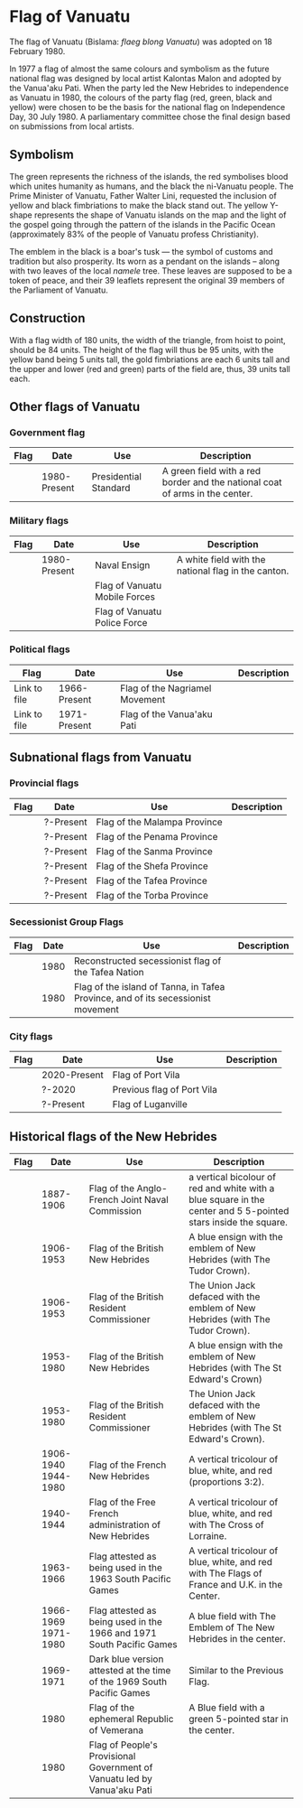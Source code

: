 # Flag of Vanuatu

The flag of Vanuatu (Bislama: *flaeg blong Vanuatu*) was adopted on 18 February 1980.

In 1977 a flag of almost the same colours and symbolism as the future national flag was designed by local artist Kalontas Malon and adopted by the Vanua'aku Pati. When the party led the New Hebrides to independence as Vanuatu in 1980, the colours of the party flag (red, green, black and yellow) were chosen to be the basis for the national flag on Independence Day, 30 July 1980. A parliamentary committee chose the final design based on submissions from local artists.

## Symbolism

The green represents the richness of the islands, the red symbolises blood which unites humanity as humans, and the black the ni-Vanuatu people. The Prime Minister of Vanuatu, Father Walter Lini, requested the inclusion of yellow and black fimbriations to make the black stand out. The yellow Y-shape represents the shape of Vanuatu islands on the map and the light of the gospel going through the pattern of the islands in the Pacific Ocean (approximately 83% of the people of Vanuatu profess Christianity).

The emblem in the black is a boar's tusk — the symbol of customs and tradition but also prosperity. Its worn as a pendant on the islands – along with two leaves of the local *namele* tree. These leaves are supposed to be a token of peace, and their 39 leaflets represent the original 39 members of the Parliament of Vanuatu.

## Construction

With a flag width of 180 units, the width of the triangle, from hoist to point, should be 84 units. The height of the flag will thus be 95 units, with the yellow band being 5 units tall, the gold fimbriations are each 6 units tall and the upper and lower (red and green) parts of the field are, thus, 39 units tall each.

## Other flags of Vanuatu

### Government flag

| Flag | Date         | Use                   | Description                                                                  |
| ---- | ------------ | --------------------- | ---------------------------------------------------------------------------- |
|      | 1980-Present | Presidential Standard | A green field with a red border and the national coat of arms in the center. |

### Military flags

| Flag | Date         | Use                           | Description                                         |
| ---- | ------------ | ----------------------------- | --------------------------------------------------- |
|      | 1980-Present |  Naval Ensign                 | A white field with the national flag in the canton. |
|      |              | Flag of Vanuatu Mobile Forces |                                                     |
|      |              | Flag of Vanuatu Police Force  |                                                     |

### Political flags

| Flag         | Date         | Use                            | Description |
| ------------ | ------------ | ------------------------------ | ----------- |
| Link to file | 1966-Present | Flag of the Nagriamel Movement |             |
| Link to file | 1971-Present | Flag of the Vanua'aku Pati     |             |

## Subnational flags from Vanuatu

### Provincial flags

| Flag | Date       | Use                          | Description                                                                                                     |
| ---- | ---------- | ---------------------------- | --------------------------------------------------------------------------------------------------------------- |
|      |  ?-Present | Flag of the Malampa Province |                                                                                                                 |
|      |  ?-Present | Flag of the Penama Province  |                                                                                                                 |
|      |  ?-Present | Flag of the Sanma Province   | <!-- NOTE: This might be an out of date flag, according to FotW: https://flagspot.net/flags/vu&#x2D;sa.html --> |
|      |  ?-Present | Flag of the Shefa Province   |                                                                                                                 |
|      |  ?-Present | Flag of the Tafea Province   |                                                                                                                 |
|      |  ?-Present | Flag of the Torba Province   |                                                                                                                 |

### Secessionist Group Flags

| Flag | Date | Use                                                                              | Description |
| ---- | ---- | -------------------------------------------------------------------------------- | ----------- |
|      | 1980 |  Reconstructed secessionist flag of the Tafea Nation                             |             |
|      | 1980 | Flag of the island of Tanna, in Tafea Province, and of its secessionist movement |             |

### City flags

| Flag | Date         | Use                        | Description |
| ---- | ------------ | -------------------------- | ----------- |
|      | 2020-Present | Flag of Port Vila          |             |
|      | ?-2020       | Previous flag of Port Vila |             |
|      | ?-Present    | Flag of Luganville         |             |

## Historical flags of the New Hebrides

| Flag | Date                | Use                                                                      | Description                                                                                                     |
| ---- | ------------------- | ------------------------------------------------------------------------ | --------------------------------------------------------------------------------------------------------------- |
|      | 1887-1906           | Flag of the Anglo-French Joint Naval Commission                          | a vertical bicolour of red and white with a blue square in the center and 5 5-pointed stars inside the square.  |
|      | 1906-1953           | Flag of the British New Hebrides                                         | A blue ensign with the emblem of New Hebrides (with The Tudor Crown).                                           |
|      | 1906-1953           | Flag of the British Resident Commissioner                                | The Union Jack defaced with the emblem of New Hebrides (with The Tudor Crown).                                  |
|      | 1953-1980           | Flag of the British New Hebrides                                         | A blue ensign with the emblem of New Hebrides (with The St Edward's Crown)                                      |
|      | 1953-1980           | Flag of the British Resident Commissioner                                | The Union Jack defaced with the emblem of New Hebrides (with The St Edward's Crown).                            |
|      | 1906-1940 1944-1980 | Flag of the French New Hebrides                                          | A vertical tricolour of blue, white, and red (proportions 3:2).                                                 |
|      | 1940-1944           | Flag of the Free French administration of New Hebrides                   | A vertical tricolour of blue, white, and red with The Cross of Lorraine.                                        |
|      | 1963-1966           | Flag attested as being used in the 1963 South Pacific Games              | A vertical tricolour of blue, white, and red with The Flags of France and U.K. in the Center.                   |
|      | 1966-1969 1971-1980 | Flag attested as being used in the 1966 and 1971 South Pacific Games     | A blue field with The Emblem of The New Hebrides in the center.                                                 |
|      | 1969-1971           | Dark blue version attested at the time of the 1969 South Pacific Games   | Similar to the Previous Flag.                                                                                   |
|      | 1980                | Flag of the ephemeral Republic of Vemerana                               | A Blue field with a green 5-pointed star in the center.                                                         |
|      | 1980                | Flag of People's Provisional Government of Vanuatu led by Vanua'aku Pati |                                                                                                                 |
